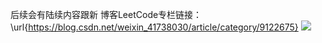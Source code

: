 后续会有陆续内容跟新
博客LeetCode专栏链接：\url{https://blog.csdn.net/weixin_41738030/article/category/9122675}
![](https://img-blog.csdnimg.cn/20191027160953211.png?x-oss-process=image/watermark,type_ZmFuZ3poZW5naGVpdGk,shadow_10,text_aHR0cHM6Ly9ibG9nLmNzZG4ubmV0L3dlaXhpbl80MTczODAzMA==,size_16,color_FFFFFF,t_70)
